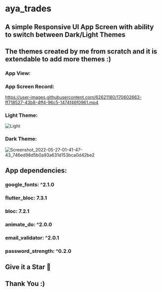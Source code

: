 # aya_trades

## A simple Responsive UI App Screen with ability to switch between Dark/Light Themes

## The themes created by me from scratch and it is extendable to add more themes :)

### App View:
 ### App Screen Record:
 https://user-images.githubusercontent.com/62621180/170602663-ff718527-43b8-4ff4-96c5-1474f46f0961.mp4

 ### Light Theme:
 ![Light](https://user-images.githubusercontent.com/62621180/170602560-8cbf2d47-f90b-4582-a453-45507456fde9.jpg)
  
 ### Dark Theme:
 ![Screenshot_2022-05-27-01-41-47-43_746ed98d5b0a93a631d153bca0d42be2](https://user-images.githubusercontent.com/62621180/170602598-e9ece581-5880-46ae-8413-bd3b67e43008.jpg)

## App dependencies:
### google_fonts: ^2.1.0
### flutter_bloc: 7.3.1
### bloc: 7.2.1
### animate_do: ^2.0.0
### email_validator: ^2.0.1
### password_strength: ^0.2.0

## Give it a Star 🌟
## Thank You :)

